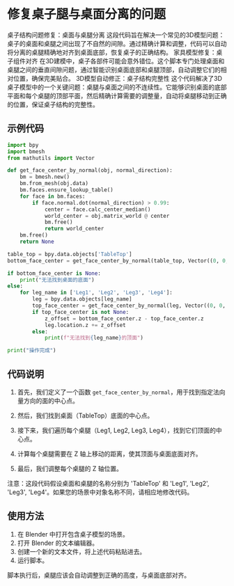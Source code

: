 # 修复桌子腿与桌面分离的问题
桌子结构问题修复：桌面与桌腿分离
这段代码旨在解决一个常见的3D模型问题：桌子的桌面和桌腿之间出现了不自然的间隙。通过精确计算和调整，代码可以自动将分离的桌腿精确地对齐到桌面底部，恢复桌子的正确结构。
家具模型修复：桌子组件对齐
在3D建模中，桌子各部件可能会意外错位。这个脚本专门处理桌面和桌腿之间的垂直间隙问题，通过智能识别桌面底部和桌腿顶部，自动调整它们的相对位置，确保完美贴合。
3D模型自动修正：桌子结构完整性
这个代码解决了3D桌子模型中的一个关键问题：桌腿与桌面之间的不连续性。它能够识别桌面的底部平面和每个桌腿的顶部平面，然后精确计算需要的调整量，自动将桌腿移动到正确的位置，保证桌子结构的完整性。

## 示例代码

```python
import bpy
import bmesh
from mathutils import Vector

def get_face_center_by_normal(obj, normal_direction):
    bm = bmesh.new()
    bm.from_mesh(obj.data)
    bm.faces.ensure_lookup_table()
    for face in bm.faces:
        if face.normal.dot(normal_direction) > 0.99:
            center = face.calc_center_median()
            world_center = obj.matrix_world @ center
            bm.free()
            return world_center
    bm.free()
    return None

table_top = bpy.data.objects['TableTop']
bottom_face_center = get_face_center_by_normal(table_top, Vector((0, 0, -1)))

if bottom_face_center is None:
    print("无法找到桌面的底面")
else:
    for leg_name in ['Leg1', 'Leg2', 'Leg3', 'Leg4']:
        leg = bpy.data.objects[leg_name]
        top_face_center = get_face_center_by_normal(leg, Vector((0, 0, 1)))
        if top_face_center is not None:
            z_offset = bottom_face_center.z - top_face_center.z
            leg.location.z += z_offset
        else:
            print(f"无法找到{leg_name}的顶面")

print("操作完成")
```

## 代码说明

1. 首先，我们定义了一个函数 `get_face_center_by_normal`，用于找到指定法向量方向的面的中心点。

2. 然后，我们找到桌面（TableTop）底面的中心点。

3. 接下来，我们遍历每个桌腿（Leg1, Leg2, Leg3, Leg4），找到它们顶面的中心点。

4. 计算每个桌腿需要在 Z 轴上移动的距离，使其顶面与桌面底面对齐。

5. 最后，我们调整每个桌腿的 Z 轴位置。

注意：这段代码假设桌面和桌腿的名称分别为 'TableTop' 和 'Leg1', 'Leg2', 'Leg3', 'Leg4'。如果您的场景中对象名称不同，请相应地修改代码。

## 使用方法

1. 在 Blender 中打开包含桌子模型的场景。
2. 打开 Blender 的文本编辑器。
3. 创建一个新的文本文件，将上述代码粘贴进去。
4. 运行脚本。

脚本执行后，桌腿应该会自动调整到正确的高度，与桌面底部对齐。
```